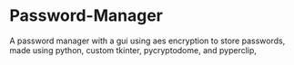 # Password-Manager
A password manager with a gui using aes encryption to store passwords, made using python, custom tkinter, pycryptodome, and pyperclip,
